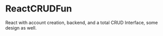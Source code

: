 # ReactCRUDFun
React with account creation, backend, and a total CRUD Interface, some design as well.
